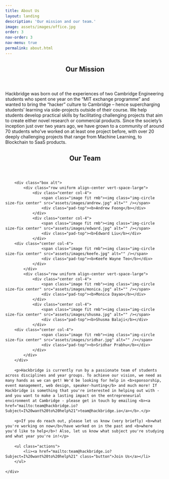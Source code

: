 ```yaml
---
title: About Us
layout: landing
description: 'Our mission and our team.'
image: assets/images/office.jpg
order: 3
nav-order: 3
nav-menu: true
permalink: about.html
---
```


<!-- Main -->
<div id="main">

<!-- One -->
<section id="one">
	<div class="inner">
		<header class="major">
			<h2>Our Mission</h2>
		</header>
		<p>Hackbridge was  born  out  of  the  experiences  of  two  Cambridge  Engineering  students  who  spent  one  year  on  the  “MIT exchange programme” and wanted to bring the “hacker” culture to Cambridge – hence supercharging students’ learning via side-projects outside of their course. We  help  students  develop  practical  skills  by  facilitating  challenging  projects  that  aim  to  create  either  novel  research  or commercial products. Since the society’s inception just over two years ago, we have grown to a community of around 70 students who’ve worked on at least one project before, with over 20 deeply challenging projects that range from Machine Learning, to Blockchain to SaaS products.</p>
	</div>
</section>
<section id = "two">
	<div class="inner" id ="team">
		<header class="major">
			<h2>Our Team</h2>
		</header>

		<div class="box alt">
			<div class="row uniform align-center vert-space-large">
				<div class="center col-4">
					<span class="image fit rmb"><img class="img-circle size-fix center" src="assets/images/andrew.jpg" alt="" /></span>
					<div class="pad-top"><b>Andrew Foong</b></div>
				</div>
				<div class="center col-4">
					<span class="image fit rmb"><img class="img-circle size-fix center" src="assets/images/edward.jpg" alt="" /></span>
					<div class="pad-top"><b>Edward Liu</b></div>
				</div>
        <div class="center col-4">
					<span class="image fit rmb"><img class="img-circle size-fix center" src="assets/images/keefe.jpg" alt="" /></span>
					<div class="pad-top"><b>Keefe Wayne Teo</b></div>
				</div>
			</div>
			<div class="row uniform align-center vert-space-large">
				<div class="center col-4">
					<span class="image fit rmb"><img class="img-circle size-fix center" src="assets/images/monica.jpg" alt="" /></span>
					<div class="pad-top"><b>Monica Dayao</b></div>
				</div>
				<div class="center col-4">
					<span class="image fit rmb"><img class="img-circle size-fix center" src="assets/images/shusma.jpg" alt="" /></span>
					<div class="pad-top"><b>Shusma Balaji</b></div>
				</div>
      	<div class="center col-4">
					<span class="image fit rmb"><img class="img-circle size-fix center" src="assets/images/sridhar.jpg" alt="" /></span>
					<div class="pad-top"><b>Sridhar Prabhu</b></div>
				</div>
			</div>
		</div>

		<p>Hackbridge is currently run by a passionate team of students across disciplines and year groups. To achieve our vision, we need as many hands as we can get! We'd be looking for help in <b>sponsorship, event management, web design, speaker-hunting</b> and much more! If Hackbridge is something that you're interested in helping out with - and you want to make a lasting impact on the entrepreneurial environment at Cambridge - please get in touch by emailing <b><a href="mailto:team@hackbridge.io?Subject=I%20want%20to%20help%21">team@hackbridge.io</a></b>.</p>

		<p>If you do reach out, please let us know (very briefly) <b>what you're working on now</b>/have worked on in the past and <b>where you'd like to help</b>! Also, let us know what subject you're studying and what year you're in!</p>

		<ul class="actions">
			<li><a href="mailto:team@hackbridge.io?Subject=I%20want%20to%20help%21" class="button">Join Us</a></li>
		</ul>

	</div>
</section>

<!-- Two -->
<section id="two" class="spotlights">

</section>

</div>
